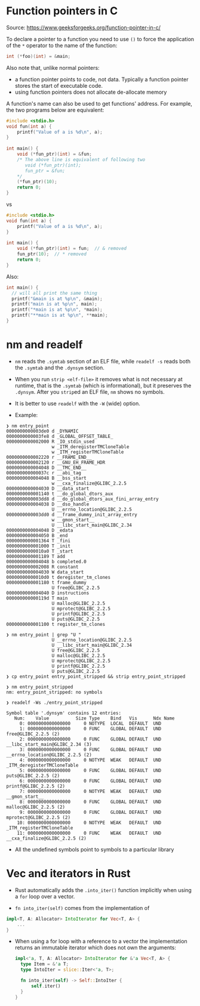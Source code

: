 # Function pointers in C

Source: https://www.geeksforgeeks.org/function-pointer-in-c/

To declare a pointer to a function you need to use `()` to force the application
of the `*` operator to the name of the function: 
```c 
int (*foo)(int) = &main;
```

Also note that, unlike normal pointers:
- a function pointer points to code, not data. Typically a function pointer stores the start of executable code.
- using function pointers does not allocate de-allocate memory
 
A function's name can also be used to get functions' address. For example, the
two programs below are equivalent:
```c
#include <stdio.h> 
void fun(int a) { 
    printf("Value of a is %d\n", a); 
} 
  
int main() { 
    void (*fun_ptr)(int) = &fun; 
    /* The above line is equivalent of following two 
       void (*fun_ptr)(int); 
       fun_ptr = &fun;  
    */
    (*fun_ptr)(10); 
    return 0; 
} 
```
vs
```c
#include <stdio.h> 
void fun(int a) { 
    printf("Value of a is %d\n", a); 
} 
  
int main() {  
    void (*fun_ptr)(int) = fun;  // & removed 
    fun_ptr(10);  // * removed 
    return 0; 
}
```
Also:
```c
int main() {
  // will all print the same thing
  printf("&main is at %p\n", &main);
  printf("main is at %p\n", main);
  printf("*main is at %p\n", *main);
  printf("**main is at %p\n", **main);
}
```

# nm and readelf

- `nm` reads the `.symtab` section of an ELF file, while `readelf -s` reads both
  the `.symtab` and the `.dynsym` section.

- When you run `strip <elf-file>` it removes what is not necessary at runtime,
that is the `.symtab` (which is informational), but it preserves the `.dynsym`.
After you `strip`ed an ELF file, `nm` shows no symbols.

- It is better to use `readelf` with the `-W` (wide) option.

- Example:
```
❯ nm entry_point
0000000000003de0 d _DYNAMIC
0000000000003fe8 d _GLOBAL_OFFSET_TABLE_
0000000000002000 R _IO_stdin_used
                 w _ITM_deregisterTMCloneTable
                 w _ITM_registerTMCloneTable
0000000000002220 r __FRAME_END__
0000000000002120 r __GNU_EH_FRAME_HDR
0000000000004048 D __TMC_END__
000000000000037c r __abi_tag
0000000000004048 B __bss_start
                 w __cxa_finalize@GLIBC_2.2.5
0000000000004030 D __data_start
0000000000001140 t __do_global_dtors_aux
0000000000003dd8 d __do_global_dtors_aux_fini_array_entry
0000000000004038 D __dso_handle
                 U __errno_location@GLIBC_2.2.5
0000000000003dd0 d __frame_dummy_init_array_entry
                 w __gmon_start__
                 U __libc_start_main@GLIBC_2.34
0000000000004048 D _edata
0000000000004050 B _end
0000000000001364 T _fini
0000000000001000 T _init
00000000000010a0 T _start
0000000000001189 T add
0000000000004048 b completed.0
0000000000002008 R constant
0000000000004030 W data_start
00000000000010d0 t deregister_tm_clones
0000000000001180 t frame_dummy
                 U free@GLIBC_2.2.5
0000000000004040 D instructions
000000000000119d T main
                 U malloc@GLIBC_2.2.5
                 U mprotect@GLIBC_2.2.5
                 U printf@GLIBC_2.2.5
                 U puts@GLIBC_2.2.5
0000000000001100 t register_tm_clones

❯ nm entry_point | grep "U "
                 U __errno_location@GLIBC_2.2.5
                 U __libc_start_main@GLIBC_2.34
                 U free@GLIBC_2.2.5
                 U malloc@GLIBC_2.2.5
                 U mprotect@GLIBC_2.2.5
                 U printf@GLIBC_2.2.5
                 U puts@GLIBC_2.2.5
❯ cp entry_point entry_point_stripped && strip entry_point_stripped

❯ nm entry_point_stripped
nm: entry_point_stripped: no symbols

❯ readelf -Ws ./entry_point_stripped

Symbol table '.dynsym' contains 12 entries:
   Num:    Value          Size Type    Bind   Vis      Ndx Name
     0: 0000000000000000     0 NOTYPE  LOCAL  DEFAULT  UND
     1: 0000000000000000     0 FUNC    GLOBAL DEFAULT  UND free@GLIBC_2.2.5 (2)
     2: 0000000000000000     0 FUNC    GLOBAL DEFAULT  UND __libc_start_main@GLIBC_2.34 (3)
     3: 0000000000000000     0 FUNC    GLOBAL DEFAULT  UND __errno_location@GLIBC_2.2.5 (2)
     4: 0000000000000000     0 NOTYPE  WEAK   DEFAULT  UND _ITM_deregisterTMCloneTable
     5: 0000000000000000     0 FUNC    GLOBAL DEFAULT  UND puts@GLIBC_2.2.5 (2)
     6: 0000000000000000     0 FUNC    GLOBAL DEFAULT  UND printf@GLIBC_2.2.5 (2)
     7: 0000000000000000     0 NOTYPE  WEAK   DEFAULT  UND __gmon_start__
     8: 0000000000000000     0 FUNC    GLOBAL DEFAULT  UND malloc@GLIBC_2.2.5 (2)
     9: 0000000000000000     0 FUNC    GLOBAL DEFAULT  UND mprotect@GLIBC_2.2.5 (2)
    10: 0000000000000000     0 NOTYPE  WEAK   DEFAULT  UND _ITM_registerTMCloneTable
    11: 0000000000000000     0 FUNC    WEAK   DEFAULT  UND __cxa_finalize@GLIBC_2.2.5 (2)
```

- All the undefined symbols point to symbols to a particular library

# Vec and iterators in Rust

- Rust automatically adds the `.into_iter()` function implicitly when using a
`for` loop over a vector. 

- `fn into_iter(self)` comes from the implementation of
```rust
impl<T, A: Allocator> IntoIterator for Vec<T, A> {
    ...
}
```

- When using a for loop with a reference to a vector the implementation returns
  an immutable iterator which does not own the arguments:
  ```rust
  impl<'a, T, A: Allocator> IntoIterator for &'a Vec<T, A> {
    type Item = &'a T;
    type IntoIter = slice::Iter<'a, T>;

    fn into_iter(self) -> Self::IntoIter {
        self.iter()
    }
  }
  ```
